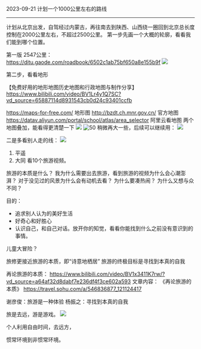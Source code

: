 2023-09-21 计划一个1000公里左右的路线



---

计划从北京出发，自驾经过内蒙古，再往南去到陕西、山西绕一圈回到北京总长度控制在2000公里左右，不超过2500公里。
第一步先画一个大概的轮廓，看看我们能到哪个位置。

第一版 2547公里： https://ditu.gaode.com/roadbook/6502c1ab75bf650a8e155b9f
![](note/files/Pasted%20image%2020230914162735.png)

第二步，看看地形

【免费好用的地形地图历史地图和行政地图与制作分享】 https://www.bilibili.com/video/BV1Lr4y1Q7SC?vd_source=65887114d8931543cb0d24c93401ccfb 

https://maps-for-free.com/ 地形图
http://bzdt.ch.mnr.gov.cn/ 官方地图
https://datav.aliyun.com/portal/school/atlas/area_selector 阿里云看地图
两个地图叠加，能看得更清楚一下
![](note/files/Pasted%20image%2020230914171401.png)
![50](note/files/Pasted%20image%2020230914171629.png)
稍微再大一些，后续可以继续用： ![](note/files/Pasted%20image%2020230914173047.png)

二是多看别人走的线：
![](note/files/Pasted%20image%2020230914192401.png)

1. 平遥
2. 大同
看10个旅游视频。





旅游的本质是什么？
我为什么需要出去旅游，看到旅游的视频为什么会心潮澎湃？
对于没见过的风景为什么会有动机去看？
为什么要凑热闹？
为什么又想与众不同？

目的：
- 追求别人认为的美好生活
- 好奇心和好胜心
- 认识自己，和自己对话。放开你的知觉，看看你能找到什么之前没有意识到的事情。

儿童大冒险？



旅修更接近旅游的本质，即“诗意地栖居”
旅游的终极目标是寻找到本真的自我

再论旅游的本质： https://www.bilibili.com/video/BV1x3411K7rw/?vd_source=a64af32d8dabf7e236df4f3ce602a593
文章内容： 《再论旅游的本质》 https://travel.sohu.com/a/546836877_121124417

谢彦俊：旅游是一种体验
杨振之：寻找到本真的自我

旅是去远，游是游戏。
![](note/files/Pasted%20image%2020230915151105.png)

个人利用自由时间，去远方，

惯常环境到非惯常环境。